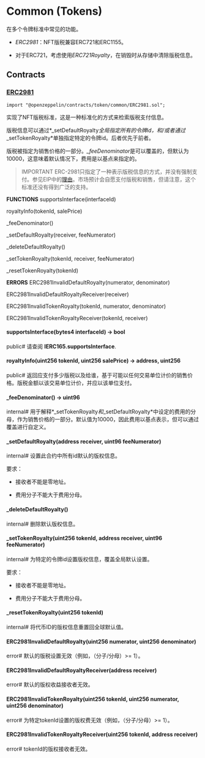 # Common (Tokens)
在多个令牌标准中常见的功能。

* *ERC2981*：NFT版税兼容ERC721和ERC1155。

* 对于ERC721，考虑使用*ERC721Royalty*，在销毁时从存储中清除版税信息。

## Contracts

### [ERC2981](https://github.com/OpenZeppelin/openzeppelin-contracts/blob/v5.0.0/contracts/token/common/ERC2981.sol)
```
import "@openzeppelin/contracts/token/common/ERC2981.sol";
```

实现了NFT版税标准，这是一种标准化的方式来检索版税支付信息。

版税信息可以通过*_setDefaultRoyalty*全局指定所有的令牌id，和/或者通过*_setTokenRoyalty*单独指定特定的令牌id。后者优先于前者。

版税被指定为销售价格的一部分。*_feeDenominator*是可以覆盖的，但默认为10000，这意味着默认情况下，费用是以基点来指定的。

> IMPORTANT
ERC-2981只指定了一种表示版税信息的方式，并没有强制支付。参见EIP中的[理由](https://eips.ethereum.org/EIPS/eip-2981#optional-royalty-payments)。市场预计会自愿支付版税和销售，但请注意，这个标准还没有得到广泛的支持。

**FUNCTIONS**
supportsInterface(interfaceId)

royaltyInfo(tokenId, salePrice)

_feeDenominator()

_setDefaultRoyalty(receiver, feeNumerator)

_deleteDefaultRoyalty()

_setTokenRoyalty(tokenId, receiver, feeNumerator)

_resetTokenRoyalty(tokenId)

**ERRORS**
ERC2981InvalidDefaultRoyalty(numerator, denominator)

ERC2981InvalidDefaultRoyaltyReceiver(receiver)

ERC2981InvalidTokenRoyalty(tokenId, numerator, denominator)

ERC2981InvalidTokenRoyaltyReceiver(tokenId, receiver)

#### supportsInterface(bytes4 interfaceId) → bool
public#
请查阅 **IERC165.supportsInterface**.

#### royaltyInfo(uint256 tokenId, uint256 salePrice) → address, uint256
public#
返回应支付多少版税以及给谁，基于可能以任何交易单位计价的销售价格。版税金额以该交易单位计价，并应以该单位支付。

#### _feeDenominator() → uint96
internal#
用于解释*_setTokenRoyalty*和*_setDefaultRoyalty*中设定的费用的分母，作为销售价格的一部分。默认值为10000，因此费用以基点表示，但可以通过覆盖进行自定义。

#### _setDefaultRoyalty(address receiver, uint96 feeNumerator)
internal#
设置此合约中所有id默认的版权信息。

要求：
* 接收者不能是零地址。

* 费用分子不能大于费用分母。

#### _deleteDefaultRoyalty()
internal#
删除默认版权信息。

#### _setTokenRoyalty(uint256 tokenId, address receiver, uint96 feeNumerator)
internal#
为特定的令牌id设置版权信息，覆盖全局默认设置。

要求：
* 接收者不能是零地址。

* 费用分子不能大于费用分母。

#### _resetTokenRoyalty(uint256 tokenId)
internal#
将代币ID的版权信息重置回全球默认值。

#### ERC2981InvalidDefaultRoyalty(uint256 numerator, uint256 denominator)
error#
默认的版税设置无效（例如，（分子/分母）>= 1）。

#### ERC2981InvalidDefaultRoyaltyReceiver(address receiver)
error#
默认的版权收益接收者无效。

#### ERC2981InvalidTokenRoyalty(uint256 tokenId, uint256 numerator, uint256 denominator)
error#
为特定tokenId设置的版权费无效（例如，（分子/分母）>= 1）。

#### ERC2981InvalidTokenRoyaltyReceiver(uint256 tokenId, address receiver)
error#
tokenId的版权接收者无效。